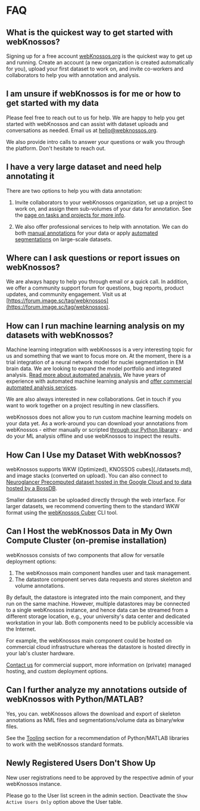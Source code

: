 # FAQ

## What is the quickest way to get started with webKnossos?
Signing up for a free account [webKnossos.org](https://webknossos.org) is the quickest way to get up and running. Create an account (a new organization is created automatically for you), upload your first dataset to work on, and invite co-workers and collaborators to help you with annotation and analysis.

## I am unsure if webKnossos is for me or how to get started with my data
Please feel free to reach out to us for help. We are happy to help you get started with webKnossos and can assist with dataset uploads and conversations as needed. Email us at [hello@webknossos.org](mailto:hello@webknossos.org).

We also provide intro calls to answer your questions or walk you through the platform. Don't hesitate to reach out.

## I have a very large dataset and need help annotating it
There are two options to help you with data annotation:
1. Invite collaborators to your webKnossos organization, set up a project to work on, and assign them sub-volumes of your data for annotation. See the [page on tasks and projects for more info](./tasks.md). 

2. We also offer professional services to help with annotation. We can do both [manual annotations](https://webknossos.org/services/annotations) for your data or apply [automated segmentations](https://webknossos.org/services/automated-segmentation) on large-scale datasets.

## Where can I ask questions or report issues on webKnossos?

We are always happy to help you through email or a quick call. In addition, we offer a community support forum for questions, bug reports, product updates, and community engagement. Visit us at [https://forum.image.sc/tag/webknossos](https://forum.image.sc/tag/webknossos).

## How can I run machine learning analysis on my datasets with webKnossos?
Machine learning integration with webKnossos is a very interesting topic for us and something that we want to focus more on. 
At the moment, there is a trial integration of a neural network model for nuclei segmentation in EM brain data. 
We are looking to expand the model portfolio and integrated analysis. [Read more about automated analysis.](./automated_analysis.md)
We have years of experience with automated machine learning analysis and [offer commercial automated analysis services](https://webknossos.org/services/automated-segmentation). 

We are also always interested in new collaborations. 
Get in touch if you want to work together on a project resulting in new classifiers.

webKnossos does not allow you to run custom machine learning models on your data yet. As a work-around you can download your annotations from webKnossos - either manually or scripted [through our Python libarary](./tooling.md) - and do your ML analysis offline and use webKnossos to inspect the results. 

## How Can I Use my Dataset With webKnossos?

webKnossos supports WKW (Optimized), KNOSSOS cubes](./datasets.md), and image stacks (converted on upload). You can also connect to [Neuroglancer Precomputed dataset hosted in the Google Cloud and to data hosted by a BossDB](https://github.com/scalableminds/webknossos-connect).

Smaller datasets can be uploaded directly through the web interface. For larger datasets, we recommend converting them to the standard WKW format using the [webKnossos Cuber](https://docs.webknossos.org/wkcuber/index.html) CLI tool.

## Can I Host the webKnossos Data in My Own Compute Cluster (on-premise installation)

webKnossos consists of two components that allow for versatile deployment options:
1. The webKnossos main component handles user and task management.
2. The datastore component serves data requests and stores skeleton and volume annotations.

By default, the datastore is integrated into the main component, and they run on the same machine.
However, multiple datastores may be connected to a single webKnossos instance, and hence data can be streamed from a different storage location, e.g., your university's data center and dedicated workstation in your lab.
Both components need to be publicly accessible via the Internet.

For example, the webKnossos main component could be hosted on commercial cloud infrastructure whereas the datastore is hosted directly in your lab's cluster hardware.

[Contact us](mailto:hello@webknossos.org) for commercial support, more information on (private) managed hosting, and custom deployment options.

## Can I further analyze my annotations outside of webKnossos with Python/MATLAB?
Yes, you can. webKnossos allows the download and export of skeleton annotations as NML files and segmentations/volume data as binary/wkw files.

See the [Tooling](./tooling.md) section for a recommendation of Python/MATLAB libraries to work with the webKnossos standard formats.

## Newly Registered Users Don't Show Up

New user registrations need to be approved by the respective admin of your webKnossos instance.

Please go to the User list screen in the admin section.
Deactivate the `Show Active Users Only` option above the User table.